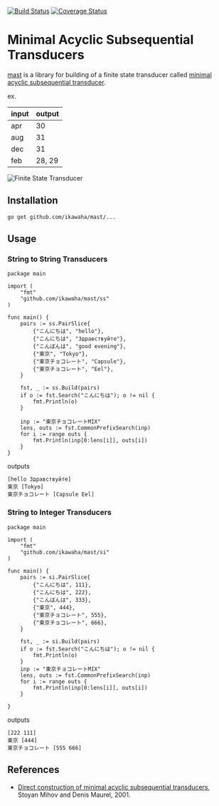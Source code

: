 [![Build Status](https://travis-ci.org/ikawaha/mast.svg?branch=master)](https://travis-ci.org/ikawaha/mast) [![Coverage Status](https://coveralls.io/repos/ikawaha/mast/badge.png?branch=master)](https://coveralls.io/r/ikawaha/mast?branch=master)

# Minimal Acyclic Subsequential Transducers

[mast](http://github.com/ikawaha/mast) is a library for building of a finite state transducer called [minimal acyclic subsequential transducer](http://citeseerx.ist.psu.edu/viewdoc/download;jsessionid=CD58961193540FBC807D500663EFD451?doi=10.1.1.24.3698&rep=rep1&type=pdf).

ex. 

|input|output|
|:---|:---|
|apr|30|
|aug|31|
|dec|31|
|feb|28, 29|

![Finite State Transducer](https://github.com/ikawaha/mast/wiki/images/fst_sample_01.png)

## Installation

```
go get github.com/ikawaha/mast/...
```

## Usage

### String to String Transducers

```
package main

import (
    "fmt"
    "github.com/ikawaha/mast/ss"
)

func main() {
    pairs := ss.PairSlice{
        {"こんにちは", "hello"},
        {"こんにちは", "Здравствуйте"},
        {"こんばんは", "good evening"},
        {"東京", "Tokyo"},
        {"東京チョコレート", "Capsule"},
        {"東京チョコレート", "Eel"},
    }

    fst, _ := ss.Build(pairs)
    if o := fst.Search("こんにちは"); o != nil {
        fmt.Println(o)
    }

    inp := "東京チョコレートMIX"
    lens, outs := fst.CommonPrefixSearch(inp)
    for i := range outs {
        fmt.Println(inp[0:lens[i]], outs[i])
    }
}
```

outputs

```
[hello Здравствуйте]
東京 [Tokyo]
東京チョコレート [Capsule Eel]
```

### String to Integer Transducers

```
package main

import (
    "fmt"
    "github.com/ikawaha/mast/si"
)

func main() {
    pairs := si.PairSlice{
        {"こんにちは", 111},
        {"こんにちは", 222},
        {"こんばんは", 333},
        {"東京", 444},
        {"東京チョコレート", 555},
        {"東京チョコレート", 666},
    }

    fst, _ := si.Build(pairs)
    if o := fst.Search("こんにちは"); o != nil {
        fmt.Println(o)
    }
    inp := "東京チョコレートMIX"
    lens, outs := fst.CommonPrefixSearch(inp)
    for i := range outs {
        fmt.Println(inp[0:lens[i]], outs[i])
    }

}
```

outputs

```
[222 111]
東京 [444]
東京チョコレート [555 666]
```

## References
* [Direct construction of minimal acyclic subsequential transducers](http://citeseerx.ist.psu.edu/viewdoc/download;jsessionid=CD58961193540FBC807D500663EFD451?doi=10.1.1.24.3698&rep=rep1&type=pdf), Stoyan Mihov and Denis Maurel, 2001.
